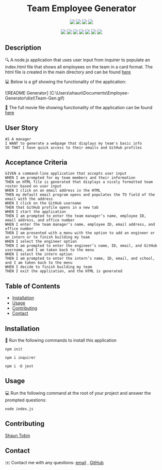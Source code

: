 <h1 align="center">Team Employee Generator</h1>
   
  
<p align="center">
    <img src="https://img.shields.io/github/repo-size/tobin14-jpg/Employee-Generator" />
    <img src="https://img.shields.io/github/languages/top/tobin14-jpg/Employee-Generator"  />
    <img src="https://img.shields.io/github/issues/tobin14-jpg/Employee-Generator" />
    <img src="https://img.shields.io/github/last-commit/tobin14-jpg/Employee-Generator" >
</p>
  
<p align="center">
    <img src="https://img.shields.io/badge/Javascript-yellow" />
    <img src="https://img.shields.io/badge/VisualStudioCode-blue"  />
    <img src="https://img.shields.io/badge/-node.js-green" />
    <img src="https://img.shields.io/badge/-inquirer-red" >
    <img src="https://img.shields.io/badge/-screencastify-lightgrey" />
    <img src="https://img.shields.io/badge/-jest-orange" />
    <img src="https://img.shields.io/badge/-shield.io-brightgreen" />

</p>
   
## Description
  
🔍 A node.js application that uses user input from inquirer to populate an index.html file that shows all employees on the team in a card format. The html file is created in the main directory and can be found [here](index.html)  
  
💻 Below is a gif showing the functionality of the application:
  
![README Generator] (C:\Users\shaun\Documents\Employee-Generator\dist\Team-Gen.gif)
  
🎥 The full movie file showing functionality of the application can be found [here](https://watch.screencastify.com/v/ah6mZFukT5dLN8MD5SRm)
  
## User Story
  
```
AS A manager
I WANT to generate a webpage that displays my team's basic info
SO THAT I have quick access to their emails and GitHub profiles
```
  
## Acceptance Criteria
  
``` 
GIVEN a command-line application that accepts user input
WHEN I am prompted for my team members and their information
THEN an HTML file is generated that displays a nicely formatted team roster based on user input
WHEN I click on an email address in the HTML
THEN my default email program opens and populates the TO field of the email with the address
WHEN I click on the GitHub username
THEN that GitHub profile opens in a new tab
WHEN I start the application
THEN I am prompted to enter the team manager’s name, employee ID, email address, and office number
WHEN I enter the team manager’s name, employee ID, email address, and office number
THEN I am presented with a menu with the option to add an engineer or an intern or to finish building my team
WHEN I select the engineer option
THEN I am prompted to enter the engineer’s name, ID, email, and GitHub username, and I am taken back to the menu
WHEN I select the intern option
THEN I am prompted to enter the intern’s name, ID, email, and school, and I am taken back to the menu
WHEN I decide to finish building my team
THEN I exit the application, and the HTML is generated
```
  
## Table of Contents
- [Installation](#installation)
- [Usage](#usage)
- [Contributing](#contributing)
- [Contact](#contact)

## Installation
💾 Run the following commands to install this application
  
`npm init`
  
`npm i inquirer`

`npm i -D jest`
  
## Usage
💻 Run the following command at the root of your project and answer the prompted questions:
  
`node index.js`

## Contributing
[Shaun Tobin](https://github.com/tobin14-jpg)

## Contact
✉️ Contact me with any questions: [email](mailto:shauntobin88@gmail.com) , [GitHub](https://github.com/tobin14-jpg)<br />

